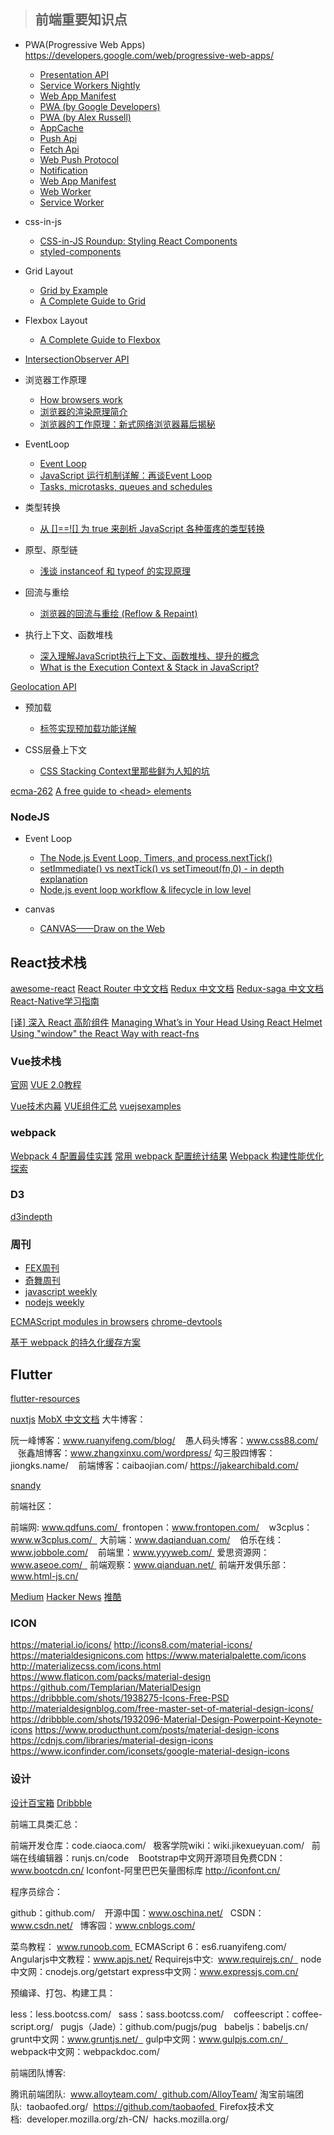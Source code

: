  > ## 前端重要知识点

- PWA(Progressive Web Apps)
https://developers.google.com/web/progressive-web-apps/
  - [Presentation API](https://w3c.github.io/presentation-api/)
  - [Service Workers Nightly](https://w3c.github.io/ServiceWorker/)
  - [Web App Manifest](https://w3c.github.io/manifest/)
  - [PWA (by Google Developers)](https://developers.google.com/web/progressive-web-apps/)
  - [PWA (by Alex Russell)](https://infrequently.org/2015/06/progressive-apps-escaping-tabs-without-losing-our-soul/)
  - [AppCache](https://developer.mozilla.org/zh-CN/docs/Web/HTML/Using_the_application_cache)
  - [Push Api](https://www.w3.org/TR/push-api/)
  - [Fetch Api](https://fetch.spec.whatwg.org/)
  - [Web Push Protocol](https://tools.ietf.org/html/draft-ietf-webpush-protocol-12)
  - [Notification](https://www.w3.org/TR/notifications/)
  - [Web App Manifest](https://w3c.github.io/manifest/)
  - [Web Worker](https://html.spec.whatwg.org/multipage/#dom-worker)
  - [Service Worker](https://www.w3.org/TR/service-workers/)

- css-in-js
  - [CSS-in-JS Roundup: Styling React Components](https://alligator.io/react/css-in-js-roundup-styling-react-components/)
  - [styled-components](https://www.styled-components.com/docs)

- Grid Layout
  - [Grid by Example](https://gridbyexample.com/)
  - [A Complete Guide to Grid](https://css-tricks.com/snippets/css/complete-guide-grid/)

- Flexbox Layout
   - [A Complete Guide to Flexbox](https://css-tricks.com/snippets/css/a-guide-to-flexbox/)

 - [IntersectionObserver API](http://www.ruanyifeng.com/blog/2016/11/intersectionobserver_api.html?user=fanerge)

- 浏览器工作原理
  - [How browsers work](http://taligarsiel.com/Projects/howbrowserswork1.htm)
  - [浏览器的渲染原理简介](https://coolshell.cn/articles/9666.html)
  - [浏览器的工作原理：新式网络浏览器幕后揭秘](https://www.html5rocks.com/zh/tutorials/internals/howbrowserswork/)

- EventLoop
  - [Event Loop](https://juejin.im/post/5ae083166fb9a07ab9792896)
  - [JavaScript 运行机制详解：再谈Event Loop](http://www.ruanyifeng.com/blog/2014/10/event-loop.html)
  - [Tasks, microtasks, queues and schedules](https://jakearchibald.com/2015/tasks-microtasks-queues-and-schedules/)

- 类型转换
  - [从 []==![] 为 true 来剖析 JavaScript 各种蛋疼的类型转换](https://github.com/jawil/blog/issues/1)

- 原型、原型链
  - [浅谈 instanceof 和 typeof 的实现原理](https://juejin.im/post/5b0b9b9051882515773ae714)

- 回流与重绘
  - [浏览器的回流与重绘 (Reflow & Repaint)](https://juejin.im/post/5a9923e9518825558251c96a)

- 执行上下文、函数堆栈
  - [深入理解JavaScript执行上下文、函数堆栈、提升的概念](https://feclub.cn/post/content/ec_ecs_hosting)
  - [What is the Execution Context & Stack in JavaScript?](http://davidshariff.com/blog/what-is-the-execution-context-in-javascript/)

[Geolocation API](https://alligator.io/js/geolocation-api/) 

- 预加载
  - [<link>标签实现预加载功能详解](https://juejin.im/post/5b2385f1e51d4558b80b10d1)


- CSS层叠上下文  
  - [CSS Stacking Context里那些鲜为人知的坑](http://blog.angular.in/css-stacking-contextli-na-xie-xian-wei-ren-zhi-de-keng/)

[ecma-262](https://www.ecma-international.org/ecma-262/)
[A free guide to \<head> elements](https://gethead.info/)

### NodeJS 
- Event Loop
  - [The Node.js Event Loop, Timers, and process.nextTick()](https://nodejs.org/en/docs/guides/event-loop-timers-and-nexttick/)
  - [setImmediate() vs nextTick() vs setTimeout(fn,0) - in depth explanation](http://voidcanvas.com/setimmediate-vs-nexttick-vs-settimeout/)
  - [Node.js event loop workflow & lifecycle in low level](http://voidcanvas.com/nodejs-event-loop/)

- canvas
  - [CANVAS——Draw on the Web](https://airingursb.gitbooks.io/canvas/)

## React技术栈
[awesome-react](https://github.com/enaqx/awesome-react)
[React Router 中文文档](https://react-guide.github.io/react-router-cn/)
[Redux 中文文档](http://cn.redux.js.org/index.html)
[Redux-saga 中文文档](https://redux-saga-in-chinese.js.org/index.html)
[React-Native学习指南](https://github.com/reactnativecn/react-native-guide)


[[译] 深入 React 高阶组件](https://mp.weixin.qq.com/s/dtlrOGTjoneOIiM5kB3XvQ)
[Managing What’s in Your Head Using React Helmet](https://alligator.io/react/react-helmet/)
[Using "window" the React Way with react-fns](https://alligator.io/react/declarative-html5-apis-react-fns/)

### Vue技术栈
[官网](https://vuejs.org/)
[VUE 2.0教程](https://vuefe.cn/v2/guide/)

[Vue技术内幕](http://hcysun.me/vue-design/)
[VUE组件汇总](https://juejin.im/post/5af16a2cf265da0b8636353b)
[vuejsexamples](https://vuejsexamples.com/)


### webpack
[Webpack 4 配置最佳实践](https://juejin.im/post/5b304f1f51882574c72f19b0)
[常用 webpack 配置统计结果](https://github.com/pigcan/blog/issues/5)
[Webpack 构建性能优化探索](https://github.com/pigcan/blog/issues/1)
### D3
[d3indepth](http://d3indepth.com)

### 周刊
- [FEX周刊](http://fex.baidu.com/)
- [奇舞周刊](https://weekly.75team.com/)
- [javascript weekly](http://javascriptweekly.com/latest)
- [nodejs weekly](https://nodeweekly.com/latest)

[ECMAScript modules in browsers](https://jakearchibald.com/2017/es-modules-in-browsers/)
[chrome-devtools](http://www.css88.com/doc/chrome-devtools/)

[基于 webpack 的持久化缓存方案](https://github.com/pigcan/blog/issues/9)

## Flutter
[flutter-resources](https://github.com/awesome-tips/flutter-resources)

[nuxtjs](https://zh.nuxtjs.org/)
[MobX 中文文档](https://suprise.gitbooks.io/mobx-cn/content/)
大牛博客：  

阮一峰博客：www.ruanyifeng.com/blog/   
愚人码头博客：www.css88.com/   
张鑫旭博客：www.zhangxinxu.com/wordpress/
勾三股四博客：jiongks.name/   
前端博客：caibaojian.com/
https://jakearchibald.com/

[snandy](http://www.cnblogs.com/snandy/)

前端社区：  

前端网: www.qdfuns.com/  
frontopen：www.frontopen.com/   
w3cplus：www.w3cplus.com/  
大前端：www.daqianduan.com/   
伯乐在线：www.jobbole.com/   
前端里：www.yyyweb.com/  
爱思资源网：www.aseoe.com/  
前端观察：www.qianduan.net/  
前端开发俱乐部：www.html-js.cn/

[Medium](https://medium.com/)
[Hacker News](https://news.ycombinator.com/)
[推酷](https://www.tuicool.com/mags)

### ICON

https://material.io/icons/
http://icons8.com/material-icons/
https://materialdesignicons.com
https://www.materialpalette.com/icons
http://materializecss.com/icons.html
https://www.flaticon.com/packs/material-design
https://github.com/Templarian/MaterialDesign
https://dribbble.com/shots/1938275-Icons-Free-PSD
http://materialdesignblog.com/free-master-set-of-material-design-icons/
https://dribbble.com/shots/1932096-Material-Design-Powerpoint-Keynote-icons
https://www.producthunt.com/posts/material-design-icons
https://cdnjs.com/libraries/material-design-icons
https://www.iconfinder.com/iconsets/google-material-design-icons


### 设计

[设计百宝箱](https://uirush.com/)
[Dribbble](https://dribbble.com/)

前端工具类汇总：  

前端开发仓库：code.ciaoca.com/  
极客学院wiki：wiki.jikexueyuan.com/  
前端在线编辑器：runjs.cn/code   
Bootstrap中文网开源项目免费CDN：www.bootcdn.cn/
Iconfont-阿里巴巴矢量图标库 http://iconfont.cn/

程序员综合：  

github：github.com/   
开源中国：www.oschina.net/   
CSDN：www.csdn.net/   
博客园：www.cnblogs.com/ 



菜鸟教程：
www.runoob.com  
ECMAScript 6：es6.ruanyifeng.com/
Angularjs中文教程：www.apjs.net/
Requirejs中文:  www.requirejs.cn/  
node中文网：cnodejs.org/getstart 
express中文网：www.expressjs.com.cn/ 

预编译、打包、构建工具：  

less：less.bootcss.com/  
sass：sass.bootcss.com/   
coffeescript：coffee-script.org/  
pugjs（Jade）：github.com/pugjs/pug  
babeljs：babeljs.cn/  
grunt中文网：www.gruntjs.net/  
gulp中文网：www.gulpjs.com.cn/  
webpack中文网：webpackdoc.com/

前端团队博客:  

腾讯前端团队:  www.alloyteam.com/  github.com/AlloyTeam/
淘宝前端团队:  taobaofed.org/  https://github.com/taobaofed 
Firefox技术文档:  developer.mozilla.org/zh-CN/  hacks.mozilla.org/
